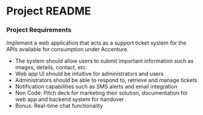 # Project README

### Project Requirements
Implement a web application that acts as a support ticket system for the APIs available for consumption under Accenture.
- The system should allow users to submit important information such as images, details, contact, etc.
- Web app UI should be intuitive for administrators and users
- Administrators should be able to respond to, retrieve and manage tickets
- Notification capabilities such as SMS alerts and email integration
- Non Code: Pitch deck for marketing their solution, documentation for web app and backend system for handover
- Bonus: Real-time chat functionality

